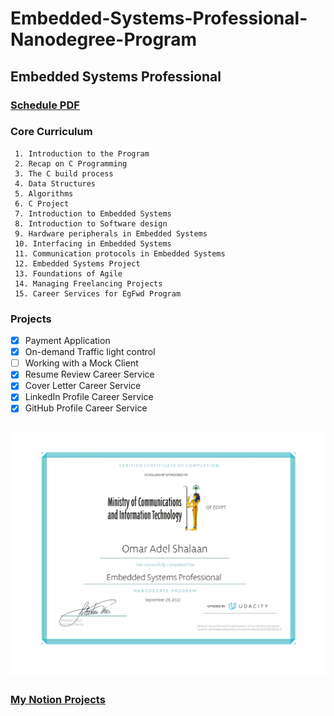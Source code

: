 # Embedded-Systems-Professional-Nanodegree-Program
## Embedded Systems Professional
### [Schedule PDF](https://drive.google.com/file/d/13_fVuwgbhx2a5_Le9_0hy9-sOP0bD_HB/view?usp=sharing)
   
   ### Core Curriculum
     1. Introduction to the Program
     2. Recap on C Programming
     3. The C build process
     4. Data Structures
     5. Algorithms
     6. C Project
     7. Introduction to Embedded Systems
     8. Introduction to Software design
     9. Hardware peripherals in Embedded Systems
     10. Interfacing in Embedded Systems
     11. Communication protocols in Embedded Systems
     12. Embedded Systems Project
     13. Foundations of Agile
     14. Managing Freelancing Projects
     15. Career Services for EgFwd Program


  ### Projects
   - [x] Payment Application
   - [x] On-demand Traffic light control
   - [ ] Working with a Mock Client
   - [x] Resume Review Career Service
   - [x] Cover Letter Career Service
   - [x] LinkedIn Profile Career Service
   - [x] GitHub Profile Career Service
 	
## ![certificate](https://github.com/OmarAdelShalaan/Embedded-Systems-Professional-Nanodegree-Program/blob/main/certificate.jpg?raw=true)
### [My Notion Projects](https://www.notion.so/FWD-e0d6e4ee4304402aafd0621a65742a31)

